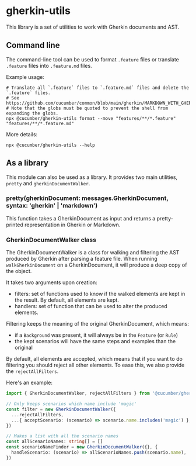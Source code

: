 # gherkin-utils

This library is a set of utilities to work with Gherkin documents and AST.

## Command line

The command-line tool can be used to format `.feature` files or translate `.feature` files
into `.feature.md` files.

Example usage:

    # Translate all `.feature` files to `.feature.md` files and delete the `.feature` files.
    # See https://github.com/cucumber/common/blob/main/gherkin/MARKDOWN_WITH_GHERKIN.md
    # Note that the globs must be quoted to prevent the shell from expanding the globs.
    npx @cucumber/gherkin-utils format --move "features/**/*.feature" "features/**/*.feature.md"

More details:

    npx @cucumber/gherkin-utils --help

## As a library

This module can also be used as a library. It provides two main utilities, `pretty` and `gherkinDocumentWalker`.

### pretty(gherkinDocument: messages.GherkinDocument, syntax: 'gherkin' | 'markdown')

This function takes a GherkinDocument as input and returns a pretty-printed representation in Gherkin or Markdown.

### GherkinDocumentWalker class

The GherkinDocumentWalker is a class for walking and filtering the AST produced by Gherkin after parsing a feature file.
When running `walkGherkinDocument` on a GherkinDocument, it will produce a deep copy of the object.

It takes two arguments upon creation:
 - filters: set of functions used to know if the walked elements are kept in the result. By default, all elements are kept.
 - handlers: set of function that can be used to alter the produced elements.

Filtering keeps the meaning of the original GherkinDocument, which means:
 - if a `Background` was present, it will always be in the `Feature` (or `Rule`)
 - the kept scenarios will have the same steps and examples than the original

By default, all elements are accepted, which means that if you want to do filtering you should reject all other elements. To ease this, we also provide the `rejectAllFilters`.

Here's an example:

```typescript
import { GherkinDocumentWalker, rejectAllFilters } from '@cucumber/gherkin-utils'

// Only keeps scenarios which name include 'magic'
const filter = new GherkinDocumentWalker({
  ...rejectAllFilters,
  ...{ acceptScenario: (scenario) => scenario.name.includes('magic') },
})

// Makes a list with all the scenario names
const allScenarioNames: string[] = []
const scenarioNameFinder = new GherkinDocumentWalker({}, {
  handleScenario: (scenario) => allScenarioNames.push(scenario.name),
})
```
